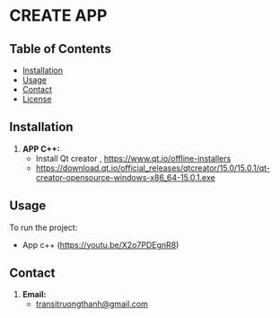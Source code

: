 # CREATE APP



## Table of Contents

*   [Installation](#installation)
*   [Usage](#usage)
*   [Contact](#contributing)
*   [License](#license)

## Installation

1.  **APP C++:**
    *   Install Qt creator , https://www.qt.io/offline-installers
    *   https://download.qt.io/official_releases/qtcreator/15.0/15.0.1/qt-creator-opensource-windows-x86_64-15.0.1.exe



## Usage

To run the project:
  * App c++ (https://youtu.be/X2o7PDEgnR8)

## Contact

1.  **Email:**
    *  transitruongthanh@gmail.com


